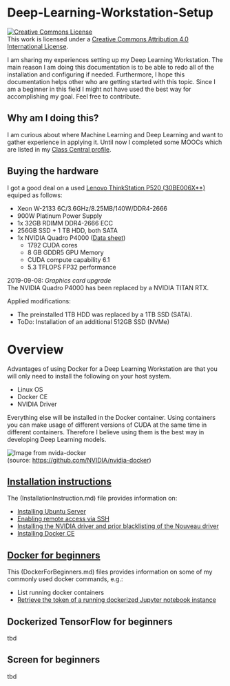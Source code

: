 # Deep-Learning-Workstation-Setup
<a rel="license" href="http://creativecommons.org/licenses/by/4.0/"><img alt="Creative Commons License" style="border-width:0" src="https://i.creativecommons.org/l/by/4.0/80x15.png" /></a><br />This work is licensed under a <a rel="license" href="http://creativecommons.org/licenses/by/4.0/">Creative Commons Attribution 4.0 International License</a>.

I am sharing my experiences setting up my Deep Learning Workstation. The main reason I am doing this documentation is to be able to redo all of the installation and configuring if needed. Furthermore, I hope this documentation helps other who are getting started with this topic. Since I am a beginner in this field I might not have used the best way for accomplishing my goal. Feel free to contribute.

## Why am I doing this?
I am curious about where Machine Learning and Deep Learning and want to gather experience in applying it. Until now I completed some MOOCs which are listed in my [Class Central profile](https://www.classcentral.com/u/1246063).

## Buying the hardware
I got a good deal on a used [Lenovo ThinkStation P520 (30BE006X**)](https://psref.lenovo.com/Detail/ThinkStation/ThinkStation_P520?M=30BE006XGE) equiped as follows:
  * Xeon W-2133 6C/3.6GHz/8.25MB/140W/DDR4-2666
  * 900W Platinum Power Supply
  * 1x 32GB RDIMM DDR4-2666 ECC
  * 256GB SSD + 1 TB HDD, both SATA
  * 1x NVIDIA Quadro P4000
    ([Data sheet](https://www.nvidia.com/content/dam/en-zz/Solutions/design-visualization/productspage/quadro/quadro-desktop/quadro-pascal-p4000-data-sheet-us-nvidia-704358-r2-web.pdf))
    * 1792 CUDA cores 
    * 8 GB GDDR5 GPU Memory
    * CUDA compute capability 6.1    
    * 5.3 TFLOPS FP32 performance

2019-09-08: *Graphics card upgrade*
<br>The NVIDIA Quadro P4000 has been replaced by a NVIDIA TITAN RTX.

Applied modifications:
* The preinstalled 1TB HDD was replaced by a 1TB SSD (SATA).
* ToDo: Installation of an additional 512GB SSD (NVMe)

# Overview
Advantages of using Docker for a Deep Learning Workstation are that you will only need to install the following on your host system. 
* Linux OS
* Docker CE
* NVIDIA Driver

Everything else will be installed in the Docker container. Using containers you can make usage of different versions of CUDA at the same time in different containers. Therefore I believe using them is the best way in developing Deep Learning models.

![Image from nvida-docker](https://cloud.githubusercontent.com/assets/3028125/12213714/5b208976-b632-11e5-8406-38d379ec46aa.png)<br>
(source: https://github.com/NVIDIA/nvidia-docker)

## [Installation instructions](./InstallationInstructions.md)
The (InstallationInstruction.md) file provides information on:
* [Installing Ubuntu Server](./Deep-Learning-Workstation-Setup.md#Installing-Ubuntu-Server-1804-LTS)
* [Enabling remote access via SSH](./InstallationInstructions.md#remote-access-from-windows-laptop)
* [Installing the NVIDIA driver and prior blacklisting of the Nouveau driver](./InstallationInstructions.md#installation-of-the-nvidia-gpu-driver)
* [Installing Docker CE](InstallationInstructions.md#installing-docker-ce)

## [Docker for beginners](./DockerForBeginners.md)
This (DockerForBeginners.md) files provides information on some of my commonly used docker commands, e.g.:
* List running docker containers
* [Retrieve the token of a running dockerized Jupyter notebook instance](./DockerForBeginners.md#retrieving-the-token-of-a-running-dockerized-jupyter-notebook-instance)

## Dockerized TensorFlow for beginners
tbd

## Screen for beginners
tbd

